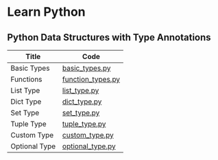 # Learn Python

## Python Data Structures with Type Annotations

| Title         | Code                                                    |
| ------------- | ------------------------------------------------------- |
| Basic Types   | [basic_types.py](type_annotations/basic_types.py)       |
| Functions     | [function_types.py](type_annotations/function_types.py) |
| List Type     | [list_type.py](type_annotations/list_type.py)           |
| Dict Type     | [dict_type.py](type_annotations/dict_type.py)           |
| Set Type      | [set_type.py](type_annotations/set_type.py)             |
| Tuple Type    | [tuple_type.py](type_annotations/tuple_type.py)         |
| Custom Type   | [custom_type.py](type_annotations/custom_types.py)      |
| Optional Type | [optional_type.py](type_annotations/optional_type.py)   |
